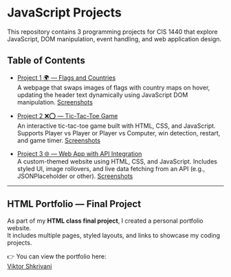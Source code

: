 # JavaScript Projects

This repository contains 3 programming projects for CIS 1440 that explore JavaScript, DOM manipulation, event handling, and web application design.

## Table of Contents

- [Project 1 🌍 — Flags and Countries](./pj1)  
  A webpage that swaps images of flags with country maps on hover, updating the header text dynamically using JavaScript DOM manipulation.
  [Screenshots](./pj1/screenshots)

- [Project 2 ❌⭕ — Tic-Tac-Toe Game](./pj2)  
  An interactive tic-tac-toe game built with HTML, CSS, and JavaScript. Supports Player vs Player or Player vs Computer, win detection, restart, and game timer.
  [Screenshots](./pj2/javascript%202proj%20tikitakito.pdf)

- [Project 3 🌐 — Web App with API Integration](./pj3)  
  A custom-themed website using HTML, CSS, and JavaScript. Includes styled UI, image rollovers, and live data fetching from an API (e.g., JSONPlaceholder or other).
  [Screenshots](./pj3%20lastminwin/SCREENSHOTS.pdf)

---

## HTML Portfolio — Final Project
As part of my **HTML class final project**, I created a personal portfolio website.  
It includes multiple pages, styled layouts, and links to showcase my coding projects.  

👉 You can view the portfolio here:  
[Viktor Shkrivani](https://viktorshkrivani444.netlify.app/)  
